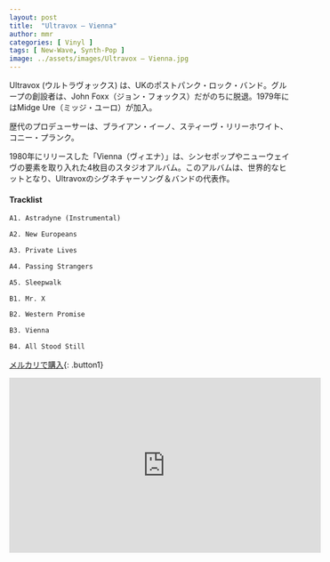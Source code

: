 ```yaml
---
layout: post
title:  "Ultravox – Vienna"
author: mmr
categories: [ Vinyl ]
tags: [ New-Wave, Synth-Pop ]
image: ../assets/images/Ultravox – Vienna.jpg
---
```


Ultravox (ウルトラヴォックス) は、UKのポストパンク・ロック・バンド。グループの創設者は、John Foxx（ジョン・フォックス）だがのちに脱退。1979年にはMidge Ure（ミッジ・ユーロ）が加入。

歴代のプロデューサーは、ブライアン・イーノ、スティーヴ・リリーホワイト、コニー・プランク。

1980年にリリースした「Vienna（ヴィエナ）」は、シンセポップやニューウェイヴの要素を取り入れた4枚目のスタジオアルバム。このアルバムは、世界的なヒットとなり、Ultravoxのシグネチャーソング＆バンドの代表作。

#### Tracklist
```md
A1. Astradyne (Instrumental)

A2. New Europeans

A3. Private Lives

A4. Passing Strangers

A5. Sleepwalk

B1. Mr. X

B2. Western Promise

B3. Vienna

B4. All Stood Still
```

[メルカリで購入](https://jp.mercari.com/item/m80910250276?afid=6142608987){: .button1}

<iframe width="560" height="315" src="https://www.youtube.com/embed/imIW41AmclY?si=ZzD7zDYwaa4TiN0d" title="YouTube video player" frameborder="0" allow="accelerometer; autoplay; clipboard-write; encrypted-media; gyroscope; picture-in-picture; web-share" referrerpolicy="strict-origin-when-cross-origin" allowfullscreen></iframe>
